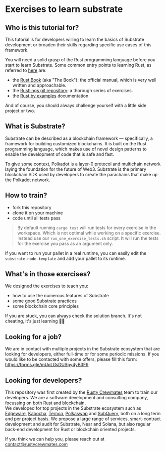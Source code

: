 # Exercises to learn substrate

## Who is this tutorial for?

This tutorial is for developers willing to learn the basics of Substrate development or broaden their skills regarding specific use cases of this framework.

You will need a solid grasp of the Rust programming language before you start to learn Substrate.
Some common entry points to learning Rust, as referred to [here](https://www.rust-lang.org/learn) are:
- the [Rust Book](https://doc.rust-lang.org/book/) (aka "The Book"): the official manual, which is very well written and approachable.
- the [Rustlings git repository](https://github.com/rust-lang/rustlings/): a thorough series of exercises.
- the [Rust by examples](https://doc.rust-lang.org/stable/rust-by-example/) documentation.

And of course, you should always challenge yourself with a little side project or two.


## What is Substrate?

Substrate can be described as a blockchain framework — specifically, a framework for building customized blockchains.
It is built on the Rust programming language, which makes use of novel design patterns to enable the development of code that is safe and fast.

To give some context, Polkadot is a layer-0 protocol and multichain network laying the foundation for the future of Web3.
Substrate is the primary blockchain SDK used by developers to create the parachains that make up the Polkadot network.


## How to train?

- fork this repository
- clone it on your machine
- code until all tests pass

> By default running `cargo test` will run tests for every exercise in the workspace. Which is not optimal while working on a specific exercise.  
> Instead use our `run_one_exercise_tests.sh` script. It will run the tests for the exercise you pass as an argument only.

If you want to run your pallet in a real runtime, you can easily edit the `substrate-node-template` and add your pallet to its runtime.

## What's in those exercises?

We designed the exercises to teach you:
- how to use the numerous features of Substrate
- some good Substrate practices
- some blockchain core principles

If you are stuck, you can always check the solution branch. It's not cheating, it's just learning 🧑‍🎓

## Looking for a job?

We are in contact with multiple projects in the Substrate ecosystem that are looking for developers, either full-time or for some periodic missions. If you would like to be contacted with some offers, please fill this form: https://forms.gle/mUoLGsDUSpy4yB3F9

## Looking for developers?

This repository was first created by the [Rusty Crewmates](https://rustycrewmates.com/) team to train our developers. We are a software development and consulting company, focussing on both Rust and blockchain.  
We developed for top projects in the Substrate ecosystem such as [Edgeware](https://edgewa.re/), [Kabocha](https://www.kabocha.network/), [Ternoa](https://www.ternoa.com/), [Polkaswap](https://polkaswap.io/) and [SubQuery](https://explorer.subquery.network/), both on a long term and per project basis.
We propose a large range of services, smart-contract development and audit for Substrate, Near and Solana, but also regular back-end development for Rust or blockchain oriented projects.

If you think we can help you, please reach out at contact@rustycrewmates.com
